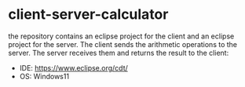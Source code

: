 # client-server-calculator
the repository contains an eclipse project for the client and an eclipse project for the server. The client sends the arithmetic operations to the server. 
The server receives them and returns the result to the client:
 - IDE: https://www.eclipse.org/cdt/
 - OS: Windows11
